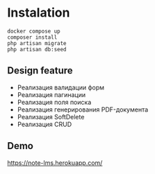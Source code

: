 # Instalation 
```
docker compose up
composer install
php artisan migrate
php artisan db:seed
```
## Design feature

- Реализация валидации форм
- Реализация пагинации
- Реализация поля поиска
- Реализация генерирования PDF-документа 
- Реализация SoftDelete 
- Реализация CRUD 

## Demo
  https://note-lms.herokuapp.com/

